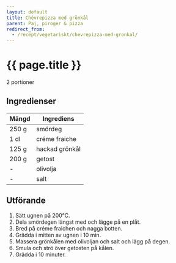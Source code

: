 ```yaml
---
layout: default
title: Chévrepizza med grönkål
parent: Paj, piroger & pizza
redirect_from:
  - /recept/vegetariskt/chevrepizza-med-gronkal/
---
```


# {{ page.title }}

2 portioner

## Ingredienser

Mängd|Ingrediens
------------ | -------------
250 g|smördeg
1 dl|créme fraiche
125 g|hackad grönkål
200 g|getost
\-|olivolja
\-|salt

## Utförande
1. Sätt ugnen på 200℃.
2. Dela smördegen längst med och lägge på en plåt.
3. Bred på créme fraichen och nagga botten.
4. Grädda i mitten av ugnen i 10 min.
5. Massera grönkålen med olivoljan och salt och lägg på degen.
6. Smula och strö över getosten på kålen.
7. Grädda i  10 minuter.
